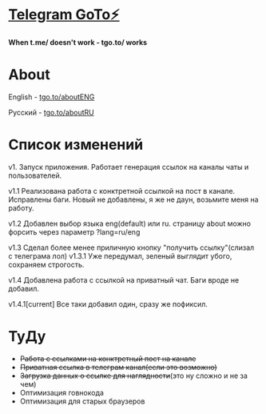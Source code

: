 # [Telegram GoTo⚡️](https://tgo.to)
**When t.me/ doesn't work - tgo.to/ works**

# About
English - [tgo.to/aboutENG](https://tgo.to/about?lang=eng)

Русский - [tgo.to/aboutRU](https://tgo.to/about?lang=ru)

# Список изменений
v1. Запуск приложения. Работает генерация ссылок на каналы чаты и пользователей.

v1.1 Реализована работа с конктретной ссылкой на пост в канале. Исправлены баги. Новый не добавлены, я же не даун, возьмите меня на работу.

v1.2 Добавлен выбор языка eng(default) или ru. страницу about можно форсить через параметр ?lang=ru/eng

v1.3 Сделал более менее приличную кнопку "получить ссылку"(слизал с телеграма лол)
v1.3.1 Уже передумал, зеленый выглядит убого, сохраняем строгость.

v1.4 Добавлена работа с ссылкой на приватный чат. Баги вроде не добавил.

v1.4.1[current] Все таки добавил один, сразу же пофиксил.

# ТуДу
* ~~Работа с ссылками на конктретный пост на канале~~
* ~~Приватная ссылка в телеграм канал(если это возможно)~~
* ~~Загрузка данных о ссылке для наглядности~~(это ну сложно и не за чем)
* Оптимизация говнокода
* Оптимизация для старых браузеров
